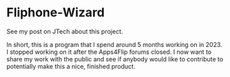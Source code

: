 # Fliphone-Wizard
See my post on JTech about this project.

In short, this is a program that I spend around 5 months working on in 2023. I stopped working on it after the Apps4Flip forums closed. I now want to share my work with the public and see if anybody would like to contribute to potentially make this a nice, finished product.
